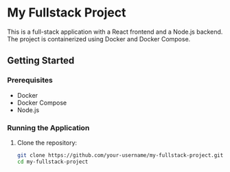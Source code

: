 # My Fullstack Project

This is a full-stack application with a React frontend and a Node.js backend. The project is containerized using Docker and Docker Compose.

## Getting Started

### Prerequisites

- Docker
- Docker Compose
- Node.js

### Running the Application

1. Clone the repository:
   ```sh
   git clone https://github.com/your-username/my-fullstack-project.git
   cd my-fullstack-project
